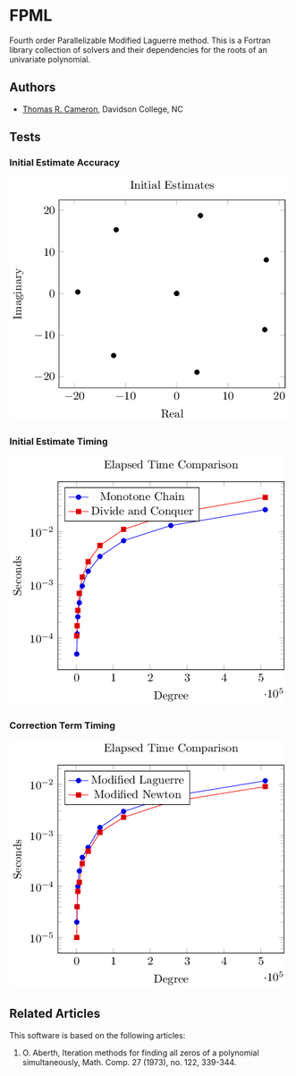 # FPML
Fourth order Parallelizable Modified Laguerre method. This is a Fortran library collection of solvers and their dependencies for the roots of an univariate polynomial. 

## Authors
- [Thomas R. Cameron](https://thomasrcameron.com),
Davidson College, NC

## Tests
### Initial Estimate Accuracy
![alt text](tests/figures/test_start_accuracy.png?raw=true)
### Initial Estimate Timing
![alt text](tests/figures/test_start_timing.png?raw=true)
### Correction Term Timing
![alt text](tests/figures/test_correction_timing.png?raw=true)

## Related Articles
This software is based on the following articles:

1. O. Aberth, Iteration methods for finding all zeros of a polynomial simultaneously, Math. Comp. 27 (1973), no. 122, 339-344.